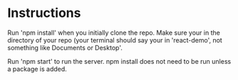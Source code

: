 # Instructions 
Run 'npm install' when you initially clone the repo. Make sure your in the directory of your repo (your terminal should say your in 'react-demo', not something like Documents or Desktop'.

Run 'npm start' to run the server. npm install does not need to be run unless a package is added.
